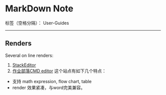 # MarkDown Note

标签（空格分隔）： User-Guides

---

## Renders
Several on line renders:

1. [StackEditor](https://stackedit.io/editor)
2. [作业部落CMD editor](https://www.zybuluo.com/mdeditor)
  这个站点有如下几个特点：
  - 支持 math expression, flow chart, table
  - render 效果紧凑，与word完美兼容。
